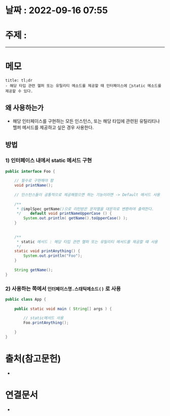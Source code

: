 # 날짜 : 2022-09-16 07:55

# 주제 : 
----
# 메모
```ad-note
title: tl;dr
- 해당 타입 관련 헬퍼 또는 유틸리티 메소드를 제공할 때 인터페이스에 static 메소드를 제공할 수 있다.
```


## 왜 사용하는가
- 해당 인터페이스를 구현하는 모든 인스턴스, 또는 해당 타입에 관련된 유틸리티나 헬퍼 메서드를 제공하고 싶은 경우 사용한다.


## 방법

### 1) 인터페이스 내에서 static 메서드 구현
```java
public interface Foo {  
  
    // 필수로 구현해야 함  
    void printName();  
  
    // 인스턴스들이 공통적으로 제공해줬으면 하는 기능이라면 -> Default 메서드 사용  
  
    /**  
     * @implSpec getName()으로 리턴받은 문자열을 대문자로 변환하여 출력한다.  
     */    default void printNameUpperCase () {  
        System.out.println( getName().toUpperCase() );  
    }  
  
  
    /**  
     * static 메서드 : 해당 타입 관련 헬퍼 또는 유틸리티 메서드를 제공할 떄 사용  
     */  
    static void printAnything() {  
        System.out.println("Foo");  
    }  
  
    String getName();  
}
```


### 2) 사용하는 쪽에서 `인터페이스명.스태틱메소드()` 로 사용
```java
public class App {  
  
    public static void main ( String[] args ) {  
    
        // static메서드 사용  
        Foo.printAnything();  
  
    }  
}
```




# 출처(참고문헌)
- 

# 연결문서
- 
